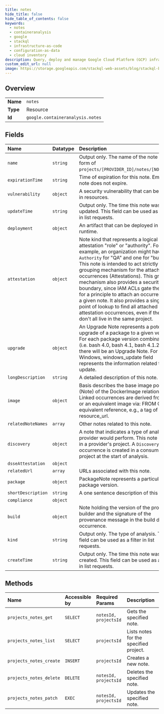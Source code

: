 ```yaml
---
title: notes
hide_title: false
hide_table_of_contents: false
keywords:
  - notes
  - containeranalysis
  - google    
  - stackql
  - infrastructure-as-code
  - configuration-as-data
  - cloud inventory
description: Query, deploy and manage Google Cloud Platform (GCP) infrastructure and resources using SQL
custom_edit_url: null
image: https://storage.googleapis.com/stackql-web-assets/blog/stackql-blog-post-featured-image.png
---
```

  
    

## Overview
<table><tbody>
<tr><td><b>Name</b></td><td><code>notes</code></td></tr>
<tr><td><b>Type</b></td><td>Resource</td></tr>
<tr><td><b>Id</b></td><td><code>google.containeranalysis.notes</code></td></tr>
</tbody></table>

## Fields
| Name | Datatype | Description |
|:-----|:---------|:------------|
| `name` | `string` | Output only. The name of the note in the form of `projects/[PROVIDER_ID]/notes/[NOTE_ID]`. |
| `expirationTime` | `string` | Time of expiration for this note. Empty if note does not expire. |
| `vulnerability` | `object` | A security vulnerability that can be found in resources. |
| `updateTime` | `string` | Output only. The time this note was last updated. This field can be used as a filter in list requests. |
| `deployment` | `object` | An artifact that can be deployed in some runtime. |
| `attestation` | `object` | Note kind that represents a logical attestation "role" or "authority". For example, an organization might have one `Authority` for "QA" and one for "build". This note is intended to act strictly as a grouping mechanism for the attached occurrences (Attestations). This grouping mechanism also provides a security boundary, since IAM ACLs gate the ability for a principle to attach an occurrence to a given note. It also provides a single point of lookup to find all attached attestation occurrences, even if they don't all live in the same project. |
| `upgrade` | `object` | An Upgrade Note represents a potential upgrade of a package to a given version. For each package version combination (i.e. bash 4.0, bash 4.1, bash 4.1.2), there will be an Upgrade Note. For Windows, windows_update field represents the information related to the update. |
| `longDescription` | `string` | A detailed description of this note. |
| `image` | `object` | Basis describes the base image portion (Note) of the DockerImage relationship. Linked occurrences are derived from this or an equivalent image via: FROM Or an equivalent reference, e.g., a tag of the resource_url. |
| `relatedNoteNames` | `array` | Other notes related to this note. |
| `discovery` | `object` | A note that indicates a type of analysis a provider would perform. This note exists in a provider's project. A `Discovery` occurrence is created in a consumer's project at the start of analysis. |
| `dsseAttestation` | `object` |  |
| `relatedUrl` | `array` | URLs associated with this note. |
| `package` | `object` | PackageNote represents a particular package version. |
| `shortDescription` | `string` | A one sentence description of this note. |
| `compliance` | `object` |  |
| `build` | `object` | Note holding the version of the provider's builder and the signature of the provenance message in the build details occurrence. |
| `kind` | `string` | Output only. The type of analysis. This field can be used as a filter in list requests. |
| `createTime` | `string` | Output only. The time this note was created. This field can be used as a filter in list requests. |
## Methods
| Name | Accessible by | Required Params | Description |
|:-----|:--------------|:----------------|:------------|
| `projects_notes_get` | `SELECT` | `notesId, projectsId` | Gets the specified note. |
| `projects_notes_list` | `SELECT` | `projectsId` | Lists notes for the specified project. |
| `projects_notes_create` | `INSERT` | `projectsId` | Creates a new note. |
| `projects_notes_delete` | `DELETE` | `notesId, projectsId` | Deletes the specified note. |
| `projects_notes_patch` | `EXEC` | `notesId, projectsId` | Updates the specified note. |

